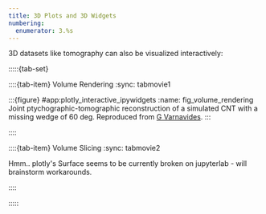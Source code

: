 ```yaml
---
title: 3D Plots and 3D Widgets
numbering:
  enumerator: 3.%s
---
```



3D datasets like tomography can also be visualized interactively:

:::::{tab-set}

::::{tab-item} Volume Rendering
:sync: tabmovie1

:::{figure} #app:plotly_interactive_ipywidgets
:name: fig_volume_rendering
Joint ptychographic-tomographic reconstruction of a simulated CNT with a missing wedge of 60 deg. Reproduced from [G Varnavides](https://github.com/py4dstem/py4DSTEM_tutorials/blob/main/notebooks/ptycho05_CNT_overlap-tomography.ipynb).
:::

::::

::::{tab-item} Volume Slicing
:sync: tabmovie2

Hmm.. plotly's Surface seems to be currently broken on jupyterlab - will brainstorm workarounds.

::::

:::::

